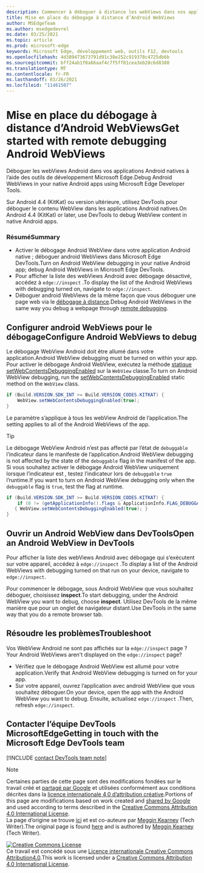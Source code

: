 ```yaml
---
description: Commencer à déboguer à distance les webViews dans vos applications Android natives à l’aide des outils de développement Microsoft Edge.
title: Mise en place du débogage à distance d’Android WebViews
author: MSEdgeTeam
ms.author: msedgedevrel
ms.date: 03/25/2021
ms.topic: article
ms.prod: microsoft-edge
keywords: Microsoft Edge, développement web, outils F12, devtools
ms.openlocfilehash: 4d389473673791d91c38e252c919378c4725db6b
ms.sourcegitcommit: bff24ab1f0a66aaf4c7f5ff81cea3eb28c6d8380
ms.translationtype: MT
ms.contentlocale: fr-FR
ms.lasthandoff: 03/26/2021
ms.locfileid: "11461507"
---
```

<!-- Copyright Meggin Kearney 

   Licensed under the Apache License, Version 2.0 (the "License");
   you may not use this file except in compliance with the License.
   You may obtain a copy of the License at

       http://www.apache.org/licenses/LICENSE-2.0

   Unless required by applicable law or agreed to in writing, software
   distributed under the License is distributed on an "AS IS" BASIS,
   WITHOUT WARRANTIES OR CONDITIONS OF ANY KIND, either express or implied.
   See the License for the specific language governing permissions and
   limitations under the License.  -->  
# <a name="get-started-with-remote-debugging-android-webviews"></a><span data-ttu-id="f6673-104">Mise en place du débogage à distance d’Android WebViews</span><span class="sxs-lookup"><span data-stu-id="f6673-104">Get started with remote debugging Android WebViews</span></span>  

<span data-ttu-id="f6673-105">Déboguer les webViews Android dans vos applications Android natives à l’aide des outils de développement Microsoft Edge.</span><span class="sxs-lookup"><span data-stu-id="f6673-105">Debug Android WebViews in your native Android apps using Microsoft Edge Developer Tools.</span></span>  

<span data-ttu-id="f6673-106">Sur Android 4.4 \(KitKat\) ou version ultérieure, utilisez DevTools pour déboguer le contenu WebView dans les applications Android natives.</span><span class="sxs-lookup"><span data-stu-id="f6673-106">On Android 4.4 \(KitKat\) or later, use DevTools to debug WebView content in native Android apps.</span></span>  

### <a name="summary"></a><span data-ttu-id="f6673-107">Résumé</span><span class="sxs-lookup"><span data-stu-id="f6673-107">Summary</span></span>  

*   <span data-ttu-id="f6673-108">Activer le débogage Android WebView dans votre application Android native ; déboguer android WebViews dans Microsoft Edge DevTools.</span><span class="sxs-lookup"><span data-stu-id="f6673-108">Turn on Android WebView debugging in your native Android app; debug Android WebViews in Microsoft Edge DevTools.</span></span>  
*   <span data-ttu-id="f6673-109">Pour afficher la liste des webViews Android avec débogage désactivé, accédez à `edge://inspect` .</span><span class="sxs-lookup"><span data-stu-id="f6673-109">To display the list of the Android WebViews with debugging turned on, navigate to `edge://inspect`.</span></span>  
*   <span data-ttu-id="f6673-110">Déboguer android WebViews de la même façon que vous déboguer une page web via le [débogage à distance][RemoteDebuggingGettingStarted].</span><span class="sxs-lookup"><span data-stu-id="f6673-110">Debug Android WebViews in the same way you debug a webpage through [remote debugging][RemoteDebuggingGettingStarted].</span></span>  

## <a name="configure-android-webviews-to-debug"></a><span data-ttu-id="f6673-111">Configurer android WebViews pour le débogage</span><span class="sxs-lookup"><span data-stu-id="f6673-111">Configure Android WebViews to debug</span></span>  

<span data-ttu-id="f6673-112">Le débogage WebView Android doit être allumé dans votre application.</span><span class="sxs-lookup"><span data-stu-id="f6673-112">Android WebView debugging must be turned on within your app.</span></span>  <span data-ttu-id="f6673-113">Pour activer le débogage Android WebView, exécutez la méthode [statique setWebContentsDebuggingEnabled][AndroidDeveloperWebViewsSetWebContentsDebuggingEnabled] sur la `WebView` classe.</span><span class="sxs-lookup"><span data-stu-id="f6673-113">To turn on Android WebView debugging, run the [setWebContentsDebuggingEnabled][AndroidDeveloperWebViewsSetWebContentsDebuggingEnabled] static method on the `WebView` class.</span></span>  

```java
if (Build.VERSION.SDK_INT >= Build.VERSION_CODES.KITKAT) {
    WebView.setWebContentsDebuggingEnabled(true);
}
```  

<span data-ttu-id="f6673-114">Le paramètre s’applique à tous les webView Android de l’application.</span><span class="sxs-lookup"><span data-stu-id="f6673-114">The setting applies to all of the Android WebViews of the app.</span></span>  

> [!TIP]
> <span data-ttu-id="f6673-115">Le débogage WebView Android n’est pas affecté par l’état de `debuggable` l’indicateur dans le manifeste de l’application.</span><span class="sxs-lookup"><span data-stu-id="f6673-115">Android WebView debugging is not affected by the state of the `debuggable` flag in the manifest of the app.</span></span>  <span data-ttu-id="f6673-116">Si vous souhaitez activer le débogage Android WebView uniquement lorsque l’indicateur est , testez l’indicateur lors de `debuggable` `true` l’runtime.</span><span class="sxs-lookup"><span data-stu-id="f6673-116">If you want to turn on Android WebView debugging only when the `debuggable` flag is `true`, test the flag at runtime.</span></span>  
> 
> ```java
> if (Build.VERSION.SDK_INT >= Build.VERSION_CODES.KITKAT) {
>     if (0 != (getApplicationInfo().flags & ApplicationInfo.FLAG_DEBUGGABLE))
>    { WebView.setWebContentsDebuggingEnabled(true); }
> }
> ```  

## <a name="open-an-android-webview-in-devtools"></a><span data-ttu-id="f6673-117">Ouvrir un Android WebView dans DevTools</span><span class="sxs-lookup"><span data-stu-id="f6673-117">Open an Android WebView in DevTools</span></span>  

<span data-ttu-id="f6673-118">Pour afficher la liste des webViews Android avec débogage qui s’exécutent sur votre appareil, accédez à `edge://inspect` .</span><span class="sxs-lookup"><span data-stu-id="f6673-118">To display a list of the Android WebViews with debugging turned on that run on your device, navigate to `edge://inspect`.</span></span>  

<span data-ttu-id="f6673-119">Pour commencer le débogage, sous Android WebView que vous souhaitez déboguer, choisissez **inspect**.</span><span class="sxs-lookup"><span data-stu-id="f6673-119">To start debugging, under the Android WebView you want to debug, choose **inspect**.</span></span>  <span data-ttu-id="f6673-120">Utilisez DevTools de la même manière que pour un onglet de navigateur distant.</span><span class="sxs-lookup"><span data-stu-id="f6673-120">Use DevTools in the same way that you do a remote browser tab.</span></span>  

<!--
:::image type="complex" source=".images/webview-debugging.msft.png" alt-text="Inspecting elements in an Android WebView" lightbox=".images/webview-debugging.msft.png":::
   Inspecting elements in an Android WebView  
:::image-end:::  

The gray graphics listed with the Android WebView represent its size and position relative to the screen of the device.  If your Android WebViews have titles set, the titles are listed as well.  
-->  

## <a name="troubleshoot"></a><span data-ttu-id="f6673-121">Résoudre les problèmes</span><span class="sxs-lookup"><span data-stu-id="f6673-121">Troubleshoot</span></span>  

<span data-ttu-id="f6673-122">Vos WebView Android ne sont pas affichés sur la `edge://inspect` page ?</span><span class="sxs-lookup"><span data-stu-id="f6673-122">Your Android WebViews aren't displayed on the `edge://inspect` page?</span></span>  

*   <span data-ttu-id="f6673-123">Vérifiez que le débogage Android WebView est allumé pour votre application.</span><span class="sxs-lookup"><span data-stu-id="f6673-123">Verify that Android WebView debugging is turned on for your app.</span></span>  
*   <span data-ttu-id="f6673-124">Sur votre appareil, ouvrez l’application avec android WebView que vous souhaitez déboguer.</span><span class="sxs-lookup"><span data-stu-id="f6673-124">On your device, open the app with the Android WebView you want to debug.</span></span>  <span data-ttu-id="f6673-125">Ensuite, actualisez `edge://inspect` .</span><span class="sxs-lookup"><span data-stu-id="f6673-125">Then, refresh `edge://inspect`.</span></span>  

## <a name="getting-in-touch-with-the-microsoft-edge-devtools-team"></a><span data-ttu-id="f6673-126">Contacter l’équipe DevTools MicrosoftEdge</span><span class="sxs-lookup"><span data-stu-id="f6673-126">Getting in touch with the Microsoft Edge DevTools team</span></span>  

[!INCLUDE [contact DevTools team note](../includes/contact-devtools-team-note.md)]  

<!-- links -->  

[RemoteDebuggingGettingStarted]: ./index.md "Mise en place du débogage à distance des appareils Android | Documents Microsoft"  

[AndroidDeveloperWebViewsSetWebContentsDebuggingEnabled]: https://developer.android.com/reference/android/webkit/WebView.html#setWebContentsDebuggingEnabled(boolean) "setWebContentsDebuggingEnabled - WebView | Développeurs Android"  

> [!NOTE]
> <span data-ttu-id="f6673-129">Certaines parties de cette page sont des modifications fondées sur le travail créé et [partagé par Google][GoogleSitePolicies] et utilisées conformément aux conditions décrites dans la [licence internationale 4,0 d’attribution créative][CCA4IL].</span><span class="sxs-lookup"><span data-stu-id="f6673-129">Portions of this page are modifications based on work created and [shared by Google][GoogleSitePolicies] and used according to terms described in the [Creative Commons Attribution 4.0 International License][CCA4IL].</span></span>  
> <span data-ttu-id="f6673-130">La page d’origine se trouve [ici](https://developers.google.com/web/tools/chrome-devtools/remote-debugging/webviews) et est co-auteure par [Meggin Kearney][MegginKearney] \(Tech Writer\).</span><span class="sxs-lookup"><span data-stu-id="f6673-130">The original page is found [here](https://developers.google.com/web/tools/chrome-devtools/remote-debugging/webviews) and is authored by [Meggin Kearney][MegginKearney] \(Tech Writer\).</span></span>  

[![Creative Commons License][CCby4Image]][CCA4IL]  
<span data-ttu-id="f6673-132">Ce travail est concédé sous une [Licence internationale Creative Commons Attribution4.0][CCA4IL].</span><span class="sxs-lookup"><span data-stu-id="f6673-132">This work is licensed under a [Creative Commons Attribution 4.0 International License][CCA4IL].</span></span>  

[CCA4IL]: http://creativecommons.org/licenses/by/4.0  
[CCby4Image]: https://i.creativecommons.org/l/by/4.0/88x31.png  
[GoogleSitePolicies]: https://developers.google.com/terms/site-policies  
[KayceBasques]: https://developers.google.com/web/resources/contributors/kaycebasques  
[MegginKearney]: https://developers.google.com/web/resources/contributors/megginkearney  
